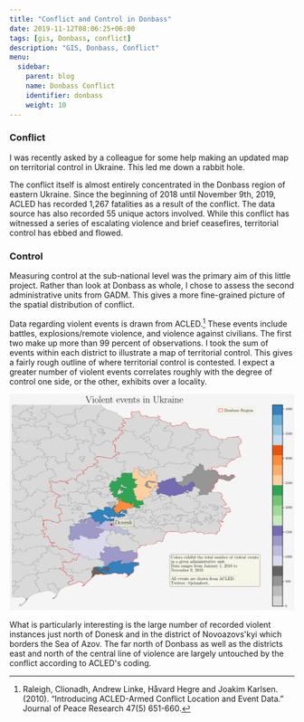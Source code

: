 ```yaml
---
title: "Conflict and Control in Donbass"
date: 2019-11-12T08:06:25+06:00
tags: [gis, Donbass, conflict]
description: "GIS, Donbass, Conflict"
menu:
  sidebar:
    parent: blog
    name: Donbass Conflict
    identifier: donbass
    weight: 10
---
```


### Conflict

I was recently asked by a colleague for some help making an updated map on territorial control in Ukraine. This led me down a rabbit hole.

The conflict itself is almost entirely concentrated in the Donbass region of eastern Ukraine. Since the beginning of 2018 until November 9th, 2019, ACLED has recorded 1,267 fatalities as a result of the conflict. The data source has also recorded 55 unique actors involved. While this conflict has witnessed a series of escalating violence and brief ceasefires, territorial control has ebbed and flowed.

### Control

Measuring control at the sub-national level was the primary aim of this little project. Rather than look at Donbass as whole, I chose to assess the second administrative units from GADM. This gives a more fine-grained picture of the spatial distribution of conflict.

Data regarding violent events is drawn from ACLED.[^1] These events include battles, explosions/remote violence, and violence against civilians. The first two make up more than 99 percent of observations. I took the sum of events within each district to illustrate a map of territorial control.  This gives a fairly rough outline of where territorial control is contested. I expect a greater number of violent events correlates roughly with the degree of control one side, or the other, exhibits over a locality.

[![Violence Donbass](hero.png)](hero.png)

What is particularly interesting is the large number of recorded violent instances just north of Donesk and in the district of Novoazovs'kyi which borders the Sea of Azov. The far north of Donbass as well as the districts east and north of the central line of violence are largely untouched by the conflict according to ACLED's coding.


[^1]: Raleigh, Clionadh, Andrew Linke, Håvard Hegre and Joakim Karlsen. (2010). “Introducing ACLED-Armed Conflict Location and Event Data.” Journal of Peace Research 47(5) 651-660.
